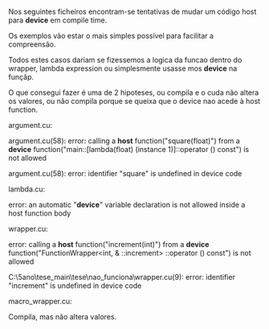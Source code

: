 Nos seguintes ficheiros encontram-se tentativas de mudar um código host para __device__ em compile time.

Os exemplos vão estar o mais simples possível para facilitar a compreensão.

Todos estes casos dariam se fizessemos a logica da funcao dentro do wrapper, lambda expression ou simplesmente usasse mos __device__ na funçãp.

O que consegui fazer é uma de 2 hipoteses, ou compila e o cuda não altera os valores, ou não compila porque se queixa que o device nao acede à host function.

argument.cu:


argument.cu(58): error: calling a __host__ function("square(float)") from a __device__ function("main::[lambda(float) (instance 1)]::operator () const") is not allowed

argument.cu(58): error: identifier "square" is undefined in device code



lambda.cu:

error: an automatic "__device__" variable declaration is not allowed inside a host function body



wrapper.cu:


error: calling a __host__ function("increment(int)") from a __device__ function("FunctionWrapper<int, & ::increment> ::operator () const") is not allowed

C:\5ano\tese_main\tese\nao_funciona\wrapper.cu(9): error: identifier "increment" is undefined in device code


macro_wrapper.cu:

Compila, mas não altera valores.